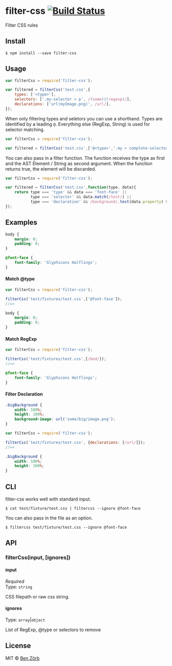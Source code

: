 # filter-css [![Build Status](https://travis-ci.org/bezoerb/filter-css.svg?branch=master)](https://travis-ci.org/bezoerb/filter-css)

Filter CSS rules


## Install

```
$ npm install --save filter-css
```


## Usage

```js
var filterCss = require('filter-css');

var filtered = filterCss('test.css',{
    types: ['<type>'],
    selectors: ['.my-selector > p', /(some)|(regexp)/],
    declarations: ['url(myImage.png)', /url/],
});

```

When only filtering types and seletors you can use a shorthand.
Types are identified by a leading `@`. Everything else (RegExp, String) is used for selector matching.
```js
var filterCss = require('filter-css');

var filtered = filterCss('test.css',['@<type>','.my > complete-selector',/complete/]);

```

You can also pass in a filter function. The function receives the type as first and the AST Element / String as second argument. 
When the function returns true, the element will be discarded. 

```js
var filterCss = require('filter-css');

var filtered = filterCss('test.css',function(type, data){
	return type === 'type' && data === 'font-face' ||
		   type === 'selector' && data.match(/test/) ||
    	   type === 'declaration' && /background/.test(data.property) && /url/.test(data.value);
});

```
## Examples

```css
body {
	margin: 0;
	padding: 0;
}

@font-face {
	font-family: 'Glyphicons Halflings';
}
```

#### Match @type
```js
var filterCss = require('filter-css');

filterCss('test/fixtures/test.css',['@font-face']);
//=> 
```
```css
body {
	margin: 0;
	padding: 0;
}
```

#### Match RegExp

```js
var filterCss = require('filter-css');

filterCss('test/fixtures/test.css',[/bod/]);
//=> 
```
```css
@font-face {
	font-family: 'Glyphicons Halflings';
}
```

#### Filter Declaration
```css
.bigBackground {
	width: 100%;
	height: 100%;
	background-image: url('some/big/image.png');
}
```

```js
var filterCss = require('filter-css');

filterCss('test/fixtures/test.css', {declarations: [/url/]});
//=> 
```
```css
.bigBackground {
	width: 100%;
	height: 100%;
}
```

## CLI

filter-css works well with standard input.
```shell
$ cat test/fixture/test.css | filtercss --ignore @font-face
```
You can also pass in the file as an option.
```shell
$ filtercss test/fixture/test.css --ignore @font-face
```

## API

### filterCss(input, [ignores])

#### input

*Required*  
Type: `string`

CSS filepath or raw css string.

#### ignores

Type: `array`|`object`

List of RegExp, @type or selectors to remove 


## License

MIT © [Ben Zörb](http://sommerlaune.com)
